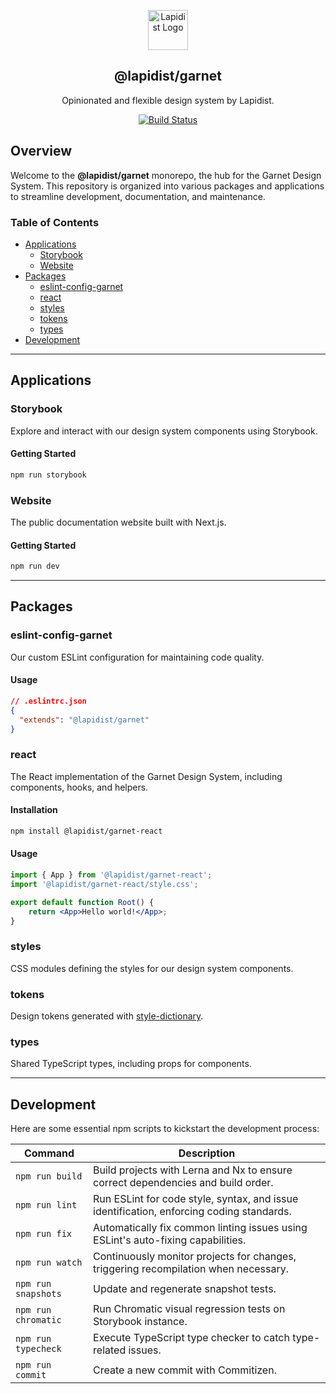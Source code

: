 <p align="center">
    <a href="https://garnet.lapidist.net/" target="_blank" rel="noopener">
        <img width="64" src="https://lapidist.net/logo.svg" alt="Lapidist Logo"/>
    </a>
</p>

<h2 align="center">@lapidist/garnet</h2>

<div align="center">

Opinionated and flexible design system by Lapidist.

[![Build Status](https://github.com/bylapidist/garnet/workflows/Checks/badge.svg)](https://github.com/bylapidist/garnet/actions?query=workflow%3AChecks)

</div>

## Overview

Welcome to the **@lapidist/garnet** monorepo, the hub for the Garnet Design System. This repository is organized into various packages and applications to streamline development, documentation, and maintenance.

### Table of Contents

- [Applications](#applications)
    - [Storybook](#storybook)
    - [Website](#website)
- [Packages](#packages)
    - [eslint-config-garnet](#eslint-config-garnet)
    - [react](#react)
    - [styles](#styles)
    - [tokens](#tokens)
    - [types](#types)
- [Development](#development)

---

## Applications

### Storybook

Explore and interact with our design system components using Storybook.

#### Getting Started

```bash
npm run storybook
```

### Website

The public documentation website built with Next.js.

#### Getting Started

```bash
npm run dev
```

---

## Packages

### eslint-config-garnet

Our custom ESLint configuration for maintaining code quality.

#### Usage

```json
// .eslintrc.json
{
  "extends": "@lapidist/garnet"
}
```

### react

The React implementation of the Garnet Design System, including components, hooks, and helpers.

#### Installation

```bash
npm install @lapidist/garnet-react
```

#### Usage

```jsx
import { App } from '@lapidist/garnet-react';
import '@lapidist/garnet-react/style.css';

export default function Root() {
    return <App>Hello world!</App>;
}
```

### styles

CSS modules defining the styles for our design system components.

### tokens

Design tokens generated with [style-dictionary](https://github.com/amzn/style-dictionary).

### types

Shared TypeScript types, including props for components.

---

## Development

Here are some essential npm scripts to kickstart the development process:

| Command             | Description                                                                              |
|---------------------|------------------------------------------------------------------------------------------|
| `npm run build`     | Build projects with Lerna and Nx to ensure correct dependencies and build order.         |
| `npm run lint`      | Run ESLint for code style, syntax, and issue identification, enforcing coding standards. |
| `npm run fix`       | Automatically fix common linting issues using ESLint's auto-fixing capabilities.         |
| `npm run watch`     | Continuously monitor projects for changes, triggering recompilation when necessary.      |
| `npm run snapshots` | Update and regenerate snapshot tests.                                                    |
| `npm run chromatic` | Run Chromatic visual regression tests on Storybook instance.                             |
| `npm run typecheck` | Execute TypeScript type checker to catch type-related issues.                            |
| `npm run commit`    | Create a new commit with Commitizen.                                                     |

